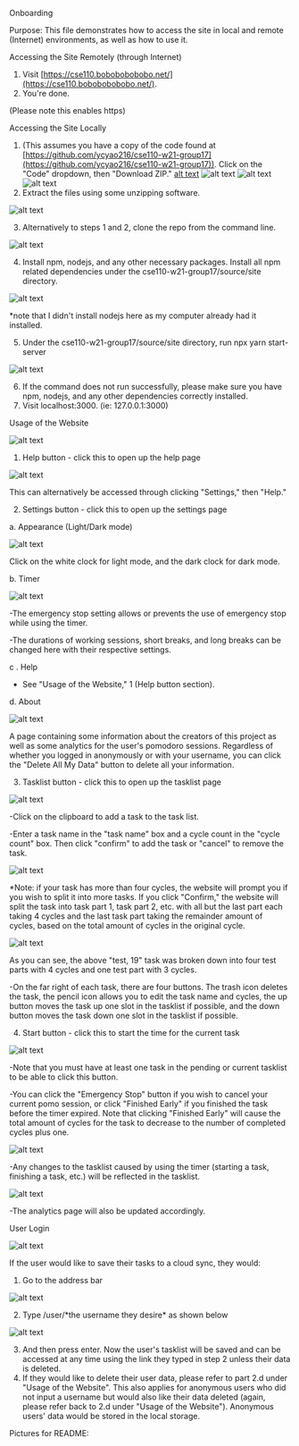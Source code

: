 Onboarding

Purpose: This file demonstrates how to access the site in local and remote (Internet) environments, as well as how to use it.

Accessing the Site Remotely (through Internet)

1. Visit [https://cse110.bobobobobobo.net/](https://cse110.bobobobobobo.net/).
2. You&#39;re done.

(Please note this enables https)

Accessing the Site Locally

1. (This assumes you have a copy of the code found at [https://github.com/ycyao216/cse110-w21-group17](https://github.com/ycyao216/cse110-w21-group17)). Click on the &quot;Code&quot; dropdown, then &quot;Download ZIP.&quot;
[alt text](https://github.com/[username]/[reponame]/blob/[branch]/image.jpg?raw=true)
![alt text](https://github.com/ycyao216/cse110-w21-group17/tree/main/images/accessingsitelocally1.png)
![alt text](https://github.com/ycyao216/cse110-w21-group17/blob/tree/main/images/accessingsitelocally1.png?raw=true)
![alt text](https://github.com/ycyao216/cse110-w21-group17/blob/main/images/accessingsitelocally1.png?raw=true)
2. Extract the files using some unzipping software.

![alt text](https://github.com/ycyao216/cse110-w21-group17/tree/main/images/accessingsitelocally2.png)

3. Alternatively to steps 1 and 2, clone the repo from the command line.

![alt text](https://github.com/ycyao216/cse110-w21-group17/tree/main/images/accessingsitelocally3.png)

4. Install npm, nodejs, and any other necessary packages. Install all npm related dependencies under the cse110-w21-group17/source/site directory.

![alt text](https://github.com/ycyao216/cse110-w21-group17/tree/main/images/accessingsitelocally4.png)

\*note that I didn&#39;t install nodejs here as my computer already had it installed.

5. Under the cse110-w21-group17/source/site directory, run npx yarn start-server

![alt text](https://github.com/ycyao216/cse110-w21-group17/tree/main/images/accessingsitelocally5.png)

6. If the command does not run successfully, please make sure you have npm, nodejs, and any other dependencies correctly installed.
7. Visit localhost:3000. (ie: 127.0.0.1:3000)

Usage of the Website

![alt text](https://github.com/ycyao216/cse110-w21-group17/tree/main/images/usageofthewebsite0.png)

1. Help button - click this to open up the help page

![alt text](https://github.com/ycyao216/cse110-w21-group17/tree/main/images/usageofthewebsite1.png)

This can alternatively be accessed through clicking &quot;Settings,&quot; then &quot;Help.&quot;

2. Settings button - click this to open up the settings page

  a. Appearance (Light/Dark mode)

![alt text](https://github.com/ycyao216/cse110-w21-group17/tree/main/images/usageofthewebsite2a.png)

Click on the white clock for light mode, and the dark clock for dark mode.

  b. Timer

![alt text](https://github.com/ycyao216/cse110-w21-group17/tree/main/images/usageofthewebsite2b.png)

-The emergency stop setting allows or prevents the use of emergency stop while using the timer.

-The durations of working sessions, short breaks, and long breaks can be changed here with their respective settings.

c . Help

  - See &quot;Usage of the Website,&quot; 1 (Help button section).

d. About

![alt text](https://github.com/ycyao216/cse110-w21-group17/tree/main/images/usageofthewebsite2d.png)

A page containing some information about the creators of this project as well as some analytics for the user&#39;s pomodoro sessions. Regardless of whether you logged in anonymously or with your username, you can click the &quot;Delete All My Data&quot; button to delete all your information.

3. Tasklist button - click this to open up the tasklist page

![alt text](https://github.com/ycyao216/cse110-w21-group17/tree/main/images/usageofthewebsite3.png)

-Click on the clipboard to add a task to the task list.

-Enter a task name in the &quot;task name&quot; box and a cycle count in the &quot;cycle count&quot; box. Then click &quot;confirm&quot; to add the task or &quot;cancel&quot; to remove the task.

![alt text](https://github.com/ycyao216/cse110-w21-group17/tree/main/images/usageofthewebsite3-2.png)

\*Note: if your task has more than four cycles, the website will prompt you if you wish to split it into more tasks. If you click &quot;Confirm,&quot; the website will split the task into task part 1, task part 2, etc. with all but the last part each taking 4 cycles and the last task part taking the remainder amount of cycles, based on the total amount of cycles in the original cycle.

![alt text](https://github.com/ycyao216/cse110-w21-group17/tree/main/images/usageofthewebsite3-3.png)

As you can see, the above &quot;test, 19&quot; task was broken down into four test parts with 4 cycles and one test part with 3 cycles.

-On the far right of each task, there are four buttons. The trash icon deletes the task, the pencil icon allows you to edit the task name and cycles, the up button moves the task up one slot in the tasklist if possible, and the down button moves the task down one slot in the tasklist if possible.

4. Start button - click this to start the time for the current task

![alt text](https://github.com/ycyao216/cse110-w21-group17/tree/main/images/usageofthewebsite4.png)

-Note that you must have at least one task in the pending or current tasklist to be able to click this button.

-You can click the &quot;Emergency Stop&quot; button if you wish to cancel your current pomo session, or click &quot;Finished Early&quot; if you finished the task before the timer expired. Note that clicking &quot;Finished Early&quot; will cause the total amount of cycles for the task to decrease to the number of completed cycles plus one.

![alt text](https://github.com/ycyao216/cse110-w21-group17/tree/main/images/usageofthewebsite4-2.png)

-Any changes to the tasklist caused by using the timer (starting a task, finishing a task, etc.) will be reflected in the tasklist.

![alt text](https://github.com/ycyao216/cse110-w21-group17/tree/main/images/usageofthewebsite4-3.png)

-The analytics page will also be updated accordingly.

User Login

![alt text](https://github.com/ycyao216/cse110-w21-group17/tree/main/images/userlogin0.png)

If the user would like to save their tasks to a cloud sync, they would:

1. Go to the address bar

![alt text](https://github.com/ycyao216/cse110-w21-group17/tree/main/images/userlogin1.png)

2. Type /user/\*the username they desire\* as shown below

![alt text](https://github.com/ycyao216/cse110-w21-group17/tree/main/images/userlogin2.png)

3. And then press enter. Now the user&#39;s tasklist will be saved and can be accessed at any time using the link they typed in step 2 unless their data is deleted.
4. If they would like to delete their user data, please refer to part 2.d under &quot;Usage of the Website&quot;. This also applies for anonymous users who did not input a username but would also like their data deleted (again, please refer back to 2.d under &quot;Usage of the Website&quot;). Anonymous users&#39; data would be stored in the local storage.

Pictures for README:
